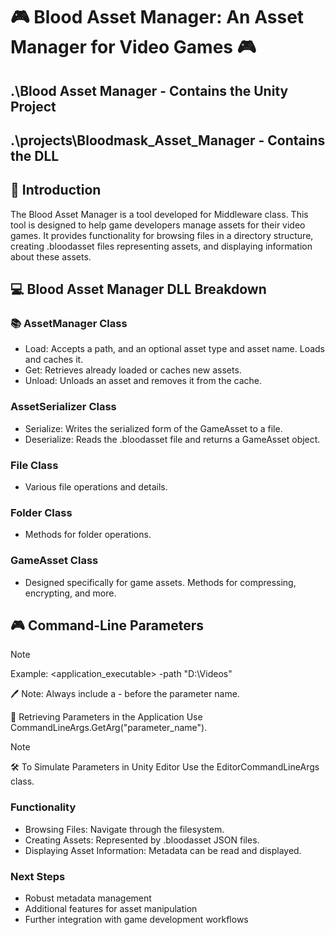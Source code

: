 # 🎮 Blood Asset Manager: An Asset Manager for Video Games 🎮
##  .\Blood Asset Manager - Contains the Unity Project
##  .\projects\Bloodmask_Asset_Manager - Contains the DLL

## 🎯 Introduction
The Blood Asset Manager is a tool developed for Middleware class. This tool is designed to help game developers manage assets for their video games. It provides functionality for browsing files in a directory structure, creating .bloodasset files representing assets, and displaying information about these assets.

## 💻 Blood Asset Manager DLL Breakdown

### 📚 AssetManager Class
- Load: Accepts a path, and an optional asset type and asset name. Loads and caches it.
- Get: Retrieves already loaded or caches new assets.
- Unload: Unloads an asset and removes it from the cache.
###  AssetSerializer Class

- Serialize: Writes the serialized form of the GameAsset to a file.
- Deserialize: Reads the .bloodasset file and returns a GameAsset object.

###  File Class
- Various file operations and details.
###  Folder Class
- Methods for folder operations.
###  GameAsset Class
- Designed specifically for game assets. Methods for compressing, encrypting, and more.

## 🎮 Command-Line Parameters

> [!NOTE]
> Example: <application_executable> -path "D:\Videos"

🖊️ Note: Always include a - before the parameter name.

🎯 Retrieving Parameters in the Application
Use CommandLineArgs.GetArg("parameter_name").


> [!NOTE]
>🛠️ To Simulate Parameters in Unity Editor 
> Use the EditorCommandLineArgs class.
> 
### Functionality
- Browsing Files: Navigate through the filesystem.
- Creating Assets: Represented by .bloodasset JSON files.
- Displaying Asset Information: Metadata can be read and displayed.
### Next Steps
- Robust metadata management
- Additional features for asset manipulation
- Further integration with game development workflows
